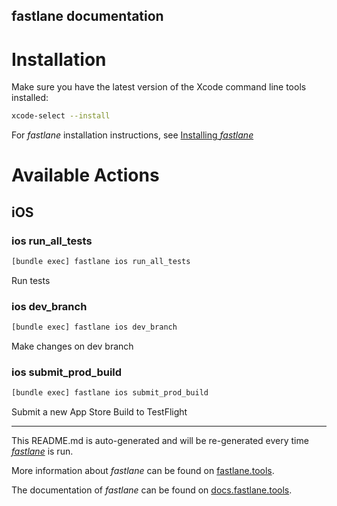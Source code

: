 fastlane documentation
----

# Installation

Make sure you have the latest version of the Xcode command line tools installed:

```sh
xcode-select --install
```

For _fastlane_ installation instructions, see [Installing _fastlane_](https://docs.fastlane.tools/#installing-fastlane)

# Available Actions

## iOS

### ios run_all_tests

```sh
[bundle exec] fastlane ios run_all_tests
```

Run tests

### ios dev_branch

```sh
[bundle exec] fastlane ios dev_branch
```

Make changes on dev branch

### ios submit_prod_build

```sh
[bundle exec] fastlane ios submit_prod_build
```

Submit a new App Store Build to TestFlight

----

This README.md is auto-generated and will be re-generated every time [_fastlane_](https://fastlane.tools) is run.

More information about _fastlane_ can be found on [fastlane.tools](https://fastlane.tools).

The documentation of _fastlane_ can be found on [docs.fastlane.tools](https://docs.fastlane.tools).
